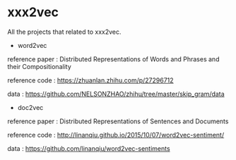 # xxx2vec
All the projects that related to xxx2vec.


* word2vec

reference paper : Distributed Representations of Words and Phrases and their Compositionality 

reference code : https://zhuanlan.zhihu.com/p/27296712

data : https://github.com/NELSONZHAO/zhihu/tree/master/skip_gram/data

* doc2vec

reference paper : Distributed Representations of Sentences and Documents

reference code : http://linanqiu.github.io/2015/10/07/word2vec-sentiment/

data : https://github.com/linanqiu/word2vec-sentiments
